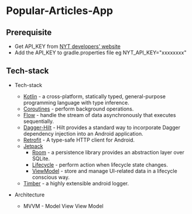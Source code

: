 # Popular-Articles-App

## Prerequisite
* Get API_KEY from [NYT developers' website](https://developer.nytimes.com/)
* Add the API_KEY to gradle.properties file eg
NYT_API_KEY="xxxxxxxx"

## Tech-stack
* Tech-stack
    * [Kotlin](https://kotlinlang.org/) - a cross-platform, statically typed, general-purpose programming language with type inference.
    * [Coroutines](https://kotlinlang.org/docs/reference/coroutines-overview.html) - perform background operations.
    * [Flow](https://kotlinlang.org/docs/reference/coroutines/flow.html) - handle the stream of data asynchronously that executes sequentially.
    * [Dagger-Hilt](https://dagger.dev/hilt/) - Hilt provides a standard way to incorporate Dagger dependency injection into an Android application.
    * [Retrofit](https://square.github.io/retrofit/) - A type-safe HTTP client for Android.
    * [Jetpack](https://developer.android.com/jetpack)
        * [Room](https://developer.android.com/topic/libraries/architecture/room) - a persistence library provides an abstraction layer over SQLite.
        * [Lifecycle](https://developer.android.com/topic/libraries/architecture/lifecycle) - perform action when lifecycle state changes.
        * [ViewModel](https://developer.android.com/topic/libraries/architecture/viewmodel) - store and manage UI-related data in a lifecycle conscious way.
    * [Timber](https://github.com/JakeWharton/timber) - a highly extensible android logger.

* Architecture
    * MVVM - Model View View Model